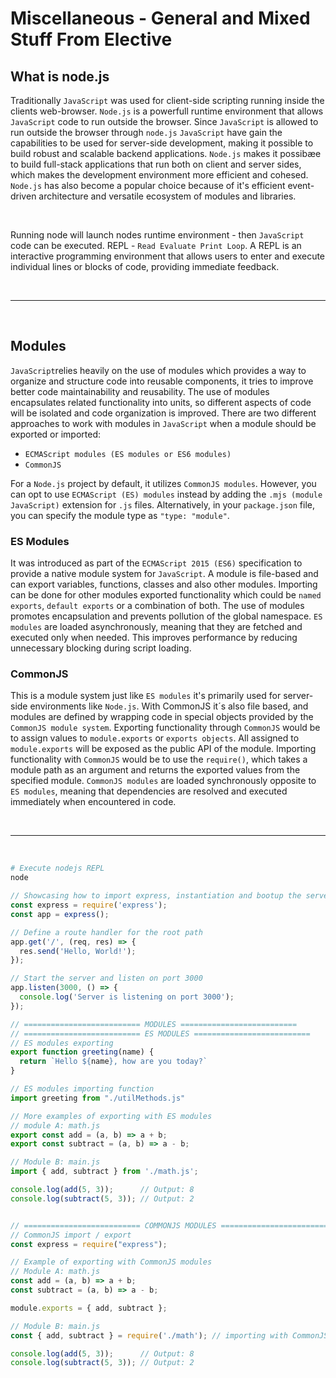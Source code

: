# Miscellaneous - General and Mixed Stuff From Elective

## What is node.js
Traditionally `JavaScript` was used for client-side scripting running inside the clients web-browser.
`Node.js` is a powerfull runtime environment that allows `JavaScript` code to run outside the browser. Since `JavaScript` is allowed to run outside the browser through `node.js` `JavaScript` have gain the capabilities to be used for server-side development, making it possible to build robust and scalable backend applications.
`Node.js` makes it possibæe to build full-stack applications that run both on client and server sides, which makes the development environment more efficient and cohesed. 
`Node.js` has also become a popular choice because of it's efficient event-driven architecture and versatile ecosystem of modules and libraries.


<br>

Running node will launch nodes runtime environment - then `JavaScript` code can be executed.
REPL - `Read Evaluate Print Loop`. A REPL is an interactive programming environment that allows users to enter and execute individual lines or blocks of code, providing immediate feedback.

<br>

---

<br>

## Modules
`JavaScript`relies heavily on the use of modules which provides a way to organize and structure code into reusable components, it tries to improve better code maintainability and reusability.
The use of modules encapsulates related functionality into units, so different aspects of code will be isolated and code organization is improved.
There are two different approaches to work with modules in `JavaScript` when a module should be exported or imported:
- `ECMAScript modules (ES modules or ES6 modules)`
- `CommonJS`

For a `Node.js` project by default, it utilizes `CommonJS modules`. However, you can opt to use `ECMAScript (ES) modules` instead by adding the `.mjs (module JavaScript)` extension for `.js` files. Alternatively, in your `package.json` file, you can specify the module type as `"type: "module"`.

### ES Modules
It was introduced as part of the `ECMAScript 2015 (ES6)` specification to provide a native module system for `JavaScript`.
A module is file-based and can export variables, functions, classes and also other modules.
Importing can be done for other modules exported functionality which could be `named exports`, `default exports` or a combination of both.
The use of modules promotes encapsulation and prevents pollution of the global namespace.
`ES modules` are loaded asynchronously, meaning that they are fetched and executed only when needed. This improves performance by reducing unnecessary blocking during script loading.

### CommonJS
This is a module system just like `ES modules` it's primarily used for server-side environments like `Node.js`. 
With CommonJS it´s also file based, and modules are defined by wrapping code in special objects provided by the `CommonJS module system`.
Exporting functionality through `CommonJS` would be to assign values to `module.exports` or `exports objects`. All assigned to `module.exports` will be exposed as the public API of the module.
Importing functionality with `CommonJS` would be to use the `require()`, which takes a module path as an argument and returns the exported values from the specified module.
`CommonJS modules` are loaded synchronously opposite to `ES modules`, meaning that dependencies are resolved and executed immediately when encountered in code.

<br>

---

<br>



```bash
# Execute nodejs REPL
node
```

```javascript
// Showcasing how to import express, instantiation and bootup the server listening for HTTPrequest
const express = require('express');
const app = express();

// Define a route handler for the root path
app.get('/', (req, res) => {
  res.send('Hello, World!');
});

// Start the server and listen on port 3000
app.listen(3000, () => {
  console.log('Server is listening on port 3000');
});
```

```javascript
// ========================== MODULES ==========================
// ========================== ES MODULES ==========================
// ES modules exporting
export function greeting(name) {
  return `Hello ${name}, how are you today?`
}

// ES modules importing function
import greeting from "./utilMethods.js"

// More examples of exporting with ES modules
// module A: math.js
export const add = (a, b) => a + b;
export const subtract = (a, b) => a - b;

// Module B: main.js
import { add, subtract } from './math.js';

console.log(add(5, 3));      // Output: 8
console.log(subtract(5, 3)); // Output: 2


// ========================== COMMONJS MODULES ==========================
// CommonJS import / export
const express = require("express");

// Example of exporting with CommonJS modules
// Module A: math.js
const add = (a, b) => a + b;
const subtract = (a, b) => a - b;

module.exports = { add, subtract };

// Module B: main.js
const { add, subtract } = require('./math'); // importing with CommonJS modules

console.log(add(5, 3));      // Output: 8
console.log(subtract(5, 3)); // Output: 2
```
